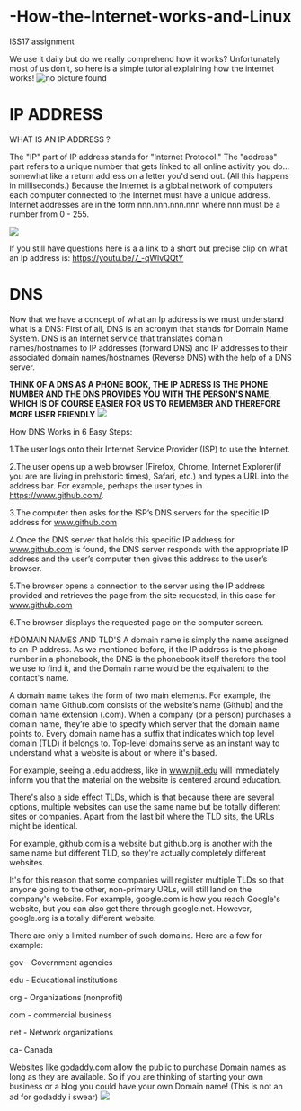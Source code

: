 # -How-the-Internet-works-and-Linux
ISS17 assignment

We use it daily but do we really comprehend how it works? Unfortunately most of us don't, so here is a simple tutorial explaining how the internet works!
<img src="https://www.howtogeek.com/wp-content/uploads/2018/02/img_5a78dece9a202.jpg" alt="no picture found">

#  IP ADDRESS
WHAT IS AN IP ADDRESS ?

The "IP" part of IP address stands for "Internet Protocol." The "address" part refers to a unique number that gets linked to all online activity you do...
somewhat like a return address on a letter you'd send out. (All this happens in milliseconds.)
Because the Internet is a global network of computers each computer connected to the Internet must have a unique address. Internet addresses are in the form
nnn.nnn.nnn.nnn where nnn must be a number from 0 - 255.

<img src="https://upload.wikimedia.org/wikipedia/commons/thumb/7/74/Ipv4_address.svg/300px-Ipv4_address.svg.png">


If you still have questions here is a a link to a short but precise clip on what an Ip address is:
https://youtu.be/7_-qWlvQQtY


# DNS
Now that we have a concept of what an Ip address is we must understand what is a DNS:
First of all, DNS is an acronym that stands for Domain Name System. DNS is an Internet service that translates domain names/hostnames to IP addresses (forward DNS) and IP addresses to
their associated domain names/hostnames (Reverse DNS) with the help of a DNS server.

**THINK OF A DNS AS A PHONE BOOK, THE IP ADRESS IS THE PHONE NUMBER AND THE DNS PROVIDES YOU WITH THE PERSON'S NAME, WHICH IS OF COURSE EASIER FOR US TO REMEMBER AND THEREFORE MORE USER FRIENDLY**
<img src="https://previews.123rf.com/images/jemastock/jemastock1608/jemastock160812083/61748477-flat-design-cute-lightbulb-icon-vector-illustration.jpg">

How DNS Works in 6 Easy Steps:

1.The user logs onto their Internet Service Provider (ISP) to use the Internet. 

2.The user opens up a web browser (Firefox, Chrome, Internet Explorer(if you are are living in prehistoric times), Safari, etc.) 
and types a URL into the address bar. For example, perhaps the user types in https://www.github.com/.

3.The computer then asks for the ISP’s DNS servers for the specific IP address for www.github.com

4.Once the DNS server that holds this specific IP address for www.github.com is found, the DNS server responds with the appropriate IP address and the user’s computer then gives this address to the user’s browser.

5.The browser opens a connection to the server using the IP address provided and retrieves the page from the site requested, in this case for www.github.com

6.The browser displays the requested page on the computer screen.


#DOMAIN NAMES AND TLD'S 
A domain name is simply the name assigned to an IP address. As we mentioned before, if the IP address is the phone number in a phonebook, the DNS is the phonebook itself therefore the tool we use to find it, and the Domain name would be the equivalent to the 
contact's name.
 
A domain name takes the form of two main elements. For example, the domain name Github.com consists of the website’s name (Github) and the domain name extension (.com). 
When a company (or a person) purchases a domain name, they’re able to specify which server that the domain name points to.
Every domain name has a suffix that indicates which top level domain (TLD) it belongs to.
Top-level domains serve as an instant way to understand what a website is about or where it's based.

For example, seeing a .edu address, like in www.njit.edu will immediately inform you that the material on the website is centered around education. 

There's also a side effect TLDs, which is that because there are several options, multiple websites can use the same name but be totally different sites or companies. Apart from the last bit where the TLD sits, the URLs might be identical.

For example, github.com is a website but github.org is another with the same name but different TLD, so they're actually completely different websites. 

It's for this reason that some companies will register multiple TLDs so that anyone going to the other, non-primary URLs, will still land on the company's website. For example, google.com is how you reach Google's website, but you can also get there through google.net. However, google.org is a totally different website.

There are only a limited number of such domains. Here are a few for example:

gov - Government agencies

edu - Educational institutions

org - Organizations (nonprofit)

com - commercial business

net - Network organizations

ca- Canada

Websites like godaddy.com allow the public to purchase Domain names as long as they are available. So if you are thinking of starting your own business or a blog you could have your own Domain name! (This is not an ad for godaddy i swear)
<img src="https://1.bp.blogspot.com/-_zldwgR2ebo/VL9vljXkevI/AAAAAAAAhhM/nJ-6C3RpEQU/s728/godaddy-domain-hosting-hack.png">

